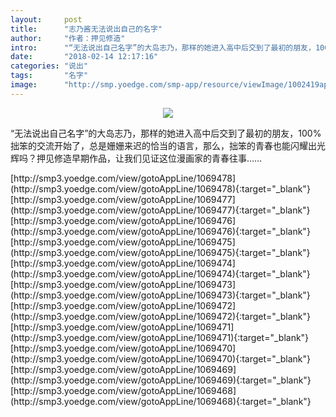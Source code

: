```yaml
---
layout:     post
title:      "志乃酱无法说出自己的名字"
author:     "作者：押见修造"
intro:      "“无法说出自己名字”的大岛志乃，那样的她进入高中后交到了最初的朋友，100%拙笨的交流开始了，总是姗姗来迟的恰当的语言，那么，拙笨的青春也能闪耀出光辉吗？押见修造早期作品，让我们见证这位漫画家的青春往事……"
date:       "2018-02-14 12:17:16"
categories: "说出"
tags:       "名字"
image:      "http://smp.yoedge.com/smp-app/resource/viewImage/1002419appline.png"
---
```

<div style="text-align: center">
<p><img src="http://smp.yoedge.com/smp-app/resource/viewImage/1002419appline.png"/></p>
</div>
<p class="post-meta">
<span>“无法说出自己名字”的大岛志乃，那样的她进入高中后交到了最初的朋友，100%拙笨的交流开始了，总是姗姗来迟的恰当的语言，那么，拙笨的青春也能闪耀出光辉吗？押见修造早期作品，让我们见证这位漫画家的青春往事……</span>
</p>
[http://smp3.yoedge.com/view/gotoAppLine/1069478](http://smp3.yoedge.com/view/gotoAppLine/1069478){:target="_blank"}
[http://smp3.yoedge.com/view/gotoAppLine/1069477](http://smp3.yoedge.com/view/gotoAppLine/1069477){:target="_blank"}
[http://smp3.yoedge.com/view/gotoAppLine/1069476](http://smp3.yoedge.com/view/gotoAppLine/1069476){:target="_blank"}
[http://smp3.yoedge.com/view/gotoAppLine/1069475](http://smp3.yoedge.com/view/gotoAppLine/1069475){:target="_blank"}
[http://smp3.yoedge.com/view/gotoAppLine/1069474](http://smp3.yoedge.com/view/gotoAppLine/1069474){:target="_blank"}
[http://smp3.yoedge.com/view/gotoAppLine/1069473](http://smp3.yoedge.com/view/gotoAppLine/1069473){:target="_blank"}
[http://smp3.yoedge.com/view/gotoAppLine/1069472](http://smp3.yoedge.com/view/gotoAppLine/1069472){:target="_blank"}
[http://smp3.yoedge.com/view/gotoAppLine/1069471](http://smp3.yoedge.com/view/gotoAppLine/1069471){:target="_blank"}
[http://smp3.yoedge.com/view/gotoAppLine/1069470](http://smp3.yoedge.com/view/gotoAppLine/1069470){:target="_blank"}
[http://smp3.yoedge.com/view/gotoAppLine/1069469](http://smp3.yoedge.com/view/gotoAppLine/1069469){:target="_blank"}
[http://smp3.yoedge.com/view/gotoAppLine/1069468](http://smp3.yoedge.com/view/gotoAppLine/1069468){:target="_blank"}


